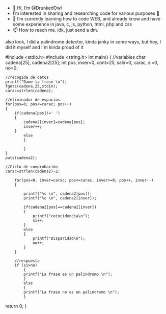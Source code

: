- 👋 Hi, I’m @DrunkedOwl
- I’m interested in sharing and researching code for various purposes 👀  
- 🌱 I’m currently learning how to code WEB, and already know and have some experience in java, c, js, python, html, php and css
- 📫 How to reach me.
idk, just send a dm.

<!---
DrunkedOwl/DrunkedOwl is a ✨ special ✨ repository because its `README.md` (this file) appears on your GitHub profile.
You can click the Preview link to take a look at your changes.
--->

also look, I did a palindrome detector, kinda janky in some ways, but hey, I did it myself and I'm kinda proud of it

#include <stdio.h>
#include <string.h>
int main()
{
	//variables
	char cadena[25], cadena2[25];
	int pos, inver=0, cont=25, salir=0, carac, si=0, no=0;
	
	//recogida de datos
	printf("Dame la frase \n");
	fgets(cadena,25,stdin);
	carac=strlen(cadena);
	
	//eliminador de espacios
	for(pos=0; pos<=carac; pos++)
	{
		if(cadena[pos]!=' ')
		{
			cadena2[inver]=cadena[pos];
			inver++;
		}
			else
			{
				
			}
	}
	puts(cadena2);
	
    //Ciclo de comprobación
	carac=strlen(cadena2)-2;
	
		for(pos=0, inver=carac; pos<=carac, inver>=0; pos++, inver--)
        {

            printf("%c \n", cadena2[pos]);
            printf("%c \n", cadena2[inver]);

        	if(cadena2[pos]==cadena2[inver])
        	{
        		printf("coincidencia\n");
                si++;
			}
        	else
			{
				printf("Disparidad\n");
                no++;
			}
		}
        
        //respuesta
        if (si>no)
        	{
			printf("La frase es un palindromo \n");
			}
			else 
			{
        	printf("La frase no es un palindromo \n");
			}				
return 0;
}
